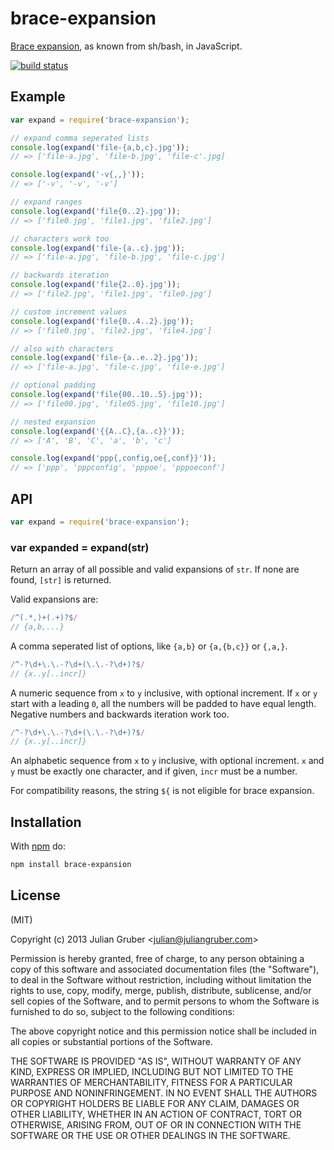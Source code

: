
# brace-expansion

[Brace expansion](https://www.gnu.org/software/bash/manual/html_node/Brace-Expansion.html), 
as known from sh/bash, in JavaScript.

[![build status](https://secure.travis-ci.org/juliangruber/brace-expansion.png)](http://travis-ci.org/juliangruber/brace-expansion)

## Example

```js
var expand = require('brace-expansion');

// expand comma seperated lists
console.log(expand('file-{a,b,c}.jpg'));
// => ['file-a.jpg', 'file-b.jpg', 'file-c'.jpg]

console.log(expand('-v{,,}'));
// => ['-v', '-v', '-v']

// expand ranges
console.log(expand('file{0..2}.jpg'));
// => ['file0.jpg', 'file1.jpg', 'file2.jpg']

// characters work too
console.log(expand('file-{a..c}.jpg'));
// => ['file-a.jpg', 'file-b.jpg', 'file-c.jpg']

// backwards iteration
console.log(expand('file{2..0}.jpg'));
// => ['file2.jpg', 'file1.jpg', 'file0.jpg']

// custom increment values
console.log(expand('file{0..4..2}.jpg'));
// => ['file0.jpg', 'file2.jpg', 'file4.jpg']

// also with characters
console.log(expand('file-{a..e..2}.jpg'));
// => ['file-a.jpg', 'file-c.jpg', 'file-e.jpg']

// optional padding
console.log(expand('file{00..10..5}.jpg'));
// => ['file00.jpg', 'file05.jpg', 'file10.jpg']

// nested expansion
console.log(expand('{{A..C},{a..c}}'));
// => ['A', 'B', 'C', 'a', 'b', 'c']

console.log(expand('ppp{,config,oe{,conf}}'));
// => ['ppp', 'pppconfig', 'pppoe', 'pppoeconf']
```

## API

```js
var expand = require('brace-expansion');
```

### var expanded = expand(str)

Return an array of all possible and valid expansions of `str`. If none are
found, `[str]` is returned.

Valid expansions are:

```js
/^(.*,)+(.+)?$/
// {a,b,...}
```

A comma seperated list of options, like `{a,b}` or `{a,{b,c}}` or `{,a,}`.

```js
/^-?\d+\.\.-?\d+(\.\.-?\d+)?$/
// {x..y[..incr]}
```

A numeric sequence from `x` to `y` inclusive, with optional increment.
If `x` or `y` start with a leading `0`, all the numbers will be padded
to have equal length. Negative numbers and backwards iteration work too.

```js
/^-?\d+\.\.-?\d+(\.\.-?\d+)?$/
// {x..y[..incr]}
```

An alphabetic sequence from `x` to `y` inclusive, with optional increment.
`x` and `y` must be exactly one character, and if given, `incr` must be a
number.

For compatibility reasons, the string `${` is not eligible for brace expansion.

## Installation

With [npm](https://npmjs.org) do:

```bash
npm install brace-expansion
```

## License

(MIT)

Copyright (c) 2013 Julian Gruber &lt;julian@juliangruber.com&gt;

Permission is hereby granted, free of charge, to any person obtaining a copy of
this software and associated documentation files (the "Software"), to deal in
the Software without restriction, including without limitation the rights to
use, copy, modify, merge, publish, distribute, sublicense, and/or sell copies
of the Software, and to permit persons to whom the Software is furnished to do
so, subject to the following conditions:

The above copyright notice and this permission notice shall be included in all
copies or substantial portions of the Software.

THE SOFTWARE IS PROVIDED "AS IS", WITHOUT WARRANTY OF ANY KIND, EXPRESS OR
IMPLIED, INCLUDING BUT NOT LIMITED TO THE WARRANTIES OF MERCHANTABILITY,
FITNESS FOR A PARTICULAR PURPOSE AND NONINFRINGEMENT. IN NO EVENT SHALL THE
AUTHORS OR COPYRIGHT HOLDERS BE LIABLE FOR ANY CLAIM, DAMAGES OR OTHER
LIABILITY, WHETHER IN AN ACTION OF CONTRACT, TORT OR OTHERWISE, ARISING FROM,
OUT OF OR IN CONNECTION WITH THE SOFTWARE OR THE USE OR OTHER DEALINGS IN THE
SOFTWARE.
